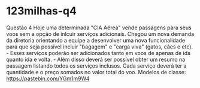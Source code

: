 # 123milhas-q4
Questão 4 Hoje uma determinada "CIA Aérea" vende passagens para seus voos sem a opção de inlcuir serviços adicionais.  Chegou um nova demanda da diretoria orientando a equipe a desenvolver uma nova funcionalidade para que seja possível incluir "bagagem" e "carga viva" (gatos, cães e etc).  - Esses serviços poderão ser adicionados tanto em voos de apenas de ida quanto ida e volta.  - Além disso deverá ser possível obter um resumo na passagem listando todos os serviços inclusos. Cada serviço deverá ter a quantidade e o preço somados no valor total do voo.  Modelos de classe: https://pastebin.com/YGm1m9W4
